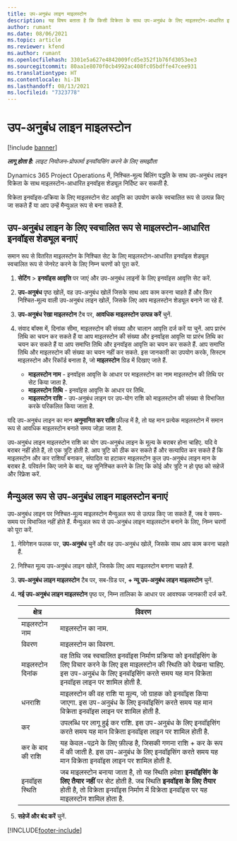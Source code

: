 ```yaml
---
title: उप-अनुबंध लाइन माइलस्टोन
description: यह विषय बताता है कि किसी विक्रेता के साथ उप-अनुबंध के लिए माइलस्टोन-आधारित इनवॉइस शेड्यूल कैसे बनाया और बनाए रखा जाए.
author: rumant
ms.date: 08/06/2021
ms.topic: article
ms.reviewer: kfend
ms.author: rumant
ms.openlocfilehash: 3301e5a627e4842009fcd5e352f1b76fd3053ee3
ms.sourcegitcommit: 80aa1e8070f0cb4992ac408fc05bdffe47cee931
ms.translationtype: HT
ms.contentlocale: hi-IN
ms.lasthandoff: 08/13/2021
ms.locfileid: "7323778"
---
```

# <a name="subcontract-line-milestones"></a>उप-अनुबंध लाइन माइलस्टोन

[!include [banner](../../includes/dataverse-preview.md)]

_**लागू होता है:** लाइट नियोजन-प्रोफार्मा इनवॉयसिंग करने के लिए समझौता_

Dynamics 365 Project Operations में, निश्चित-मूल्य बिलिंग पद्धति के साथ उप-अनुबंध लाइन विक्रेता के साथ माइलस्टोन-आधारित इनवॉइस शेड्यूल निर्दिष्ट कर सकती है.

विक्रेता इनवॉइस-प्रक्रिया के लिए माइलस्टोन सेट आवृत्ति का उपयोग करके स्वचालित रूप से उत्पन्न किए जा सकते हैं या आप उन्हें मैन्युअल रूप से बना सकते हैं.

## <a name="automatically-create-a-milestone-based-invoice-schedule-for-a-subcontract-line"></a>उप-अनुबंध लाइन के लिए स्वचालित रूप से माइलस्टोन-आधारित इनवॉइस शेड्यूल बनाएं

समान रूप से वितरित माइलस्टोन के निश्चित सेट के लिए माइलस्टोन-आधारित इनवॉइस शेड्यूल स्वचालित रूप से जेनरेट करने के लिए निम्न चरणों को पूरा करें.

1. **सेटिंग** > **इनवॉइस आवृत्ति** पर जाएं और उप-अनुबंध लाइनों के लिए इनवॉइस आवृत्ति सेट करें.
2. **उप-अनुबंध** पृष्ठ खोलें, वह उप-अनुबंध खोलें जिसके साथ आप काम करना चाहते हैं और फिर निश्चित-मूल्य वाली उप-अनुबंध लाइन खोलें, जिसके लिए आप माइलस्टोन शेड्यूल बनाने जा रहे हैं.
3. **उप-अनुबंध रेखा माइलस्टोन** टैब पर, **आवधिक माइलस्टोन उत्पन्न करें** चुनें.
4. संवाद बॉक्स में, दिनांक सीमा, माइलस्टोन की संख्या और चालान आवृत्ति दर्ज करें या चुनें. आप प्रारंभ तिथि का चयन कर सकते हैं या आप माइलस्टोन की संख्या और इनवॉइस आवृत्ति या प्रारंभ तिथि का चयन कर सकते हैं या आप समाप्ति तिथि और इनवॉइस आवृत्ति का चयन कर सकते हैं. आप समाप्ति तिथि और माइलस्टोन की संख्या का चयन नहीं कर सकते.
इस जानकारी का उपयोग करके, सिस्टम माइलस्टोन और रिकॉर्ड बनाता है, जो **माइलस्टोन** ग्रिड में दिखाए जाते हैं.

   - **माइलस्टोन नाम** - इनवॉइस आवृत्ति के आधार पर माइलस्टोन का नाम माइलस्टोन की तिथि पर सेट किया जाता है.
   - **माइलस्टोन तिथि** - इनवॉइस आवृत्ति के आधार पर तिथि.
   - **माइलस्टोन राशि** - उप-अनुबंध लाइन पर उप-योग राशि को माइलस्टोन की संख्या से विभाजित करके परिकलित किया जाता है.

यदि उप-अनुबंध लाइन का मान **अनुमानित कर राशि** फ़ील्ड में है, तो यह मान प्रत्येक माइलस्टोन में समान रूप से आवधिक माइलस्टोन बनाते समय जोड़ा जाता है.

उप-अनुबंध लाइन माइलस्टोन राशि का योग उप-अनुबंध लाइन के मूल्य के बराबर होना चाहिए. यदि वे बराबर नहीं होते हैं, तो एक त्रुटि होती है. आप त्रुटि को ठीक कर सकते हैं और सत्यापित कर सकते हैं कि माइलस्टोन और कर राशियाँ बनाकर, संपादित या हटाकर माइलस्टोन कुल उप-अनुबंध लाइन मान के बराबर है. परिवर्तन किए जाने के बाद, यह सुनिश्चित करने के लिए कि कोई और त्रुटि न हो पृष्ठ को सहेजें और रिफ्रेश करें.

## <a name="manually-create-subcontract-line-milestones"></a>मैन्युअल रूप से उप-अनुबंध लाइन माइलस्टोन बनाएं

उप-अनुबंध लाइन पर निश्चित-मूल्य माइलस्टोन मैन्युअल रूप से उत्पन्न किए जा सकते हैं, जब वे समय-समय पर विभाजित नहीं होते हैं. मैन्युअल रूप से उप-अनुबंध लाइन माइलस्टोन बनाने के लिए, निम्न चरणों को पूरा करें.

1. नेविगेशन फलक पर, **उप-अनुबंध** चुनें और वह उप-अनुबंध खोलें, जिसके साथ आप काम करना चाहते हैं.
2. निश्चित मूल्य उप-अनुबंध लाइन खोलें, जिसके लिए आप माइलस्टोन बनाना चाहते हैं.
3. **उप-अनुबंध लाइन माइलस्टोन** टैब पर, सब-ग्रिड पर, **+ न्यू उप-अनुबंध लाइन माइलस्टोन** चुनें.
4. **नई उप-अनुबंध लाइन माइलस्टोन** पृष्ठ पर, निम्न तालिका के आधार पर आवश्यक जानकारी दर्ज करें.

    | क्षेत्र | विवरण |
    | --- | --- |
    | माइलस्टोन नाम | माइलस्टोन का नाम. |
    | विवरण | माइलस्टोन का विवरण.  |
    | माइलस्टोन दिनांक | वह तिथि जब स्वचालित इनवॉइस निर्माण प्रक्रिया को इनवॉइसिंग के लिए विचार करने के लिए इस माइलस्टोन की स्थिति को देखना चाहिए. इस उप-अनुबंध के लिए इनवॉइसिंग करते समय यह मान विक्रेता इनवॉइस लाइन पर शामिल होती है. |
    | धनराशि | माइलस्टोन की वह राशि या मूल्य, जो ग्राहक को इनवॉइस किया जाएगा. इस उप-अनुबंध के लिए इनवॉइसिंग करते समय यह मान विक्रेता इनवॉइस लाइन पर शामिल होती है. |
    | कर | उपलब्धि पर लागू हुई कर राशि. इस उप-अनुबंध के लिए इनवॉइसिंग करते समय यह मान विक्रेता इनवॉइस लाइन पर शामिल होती है. |
    | कर के बाद की राशि | यह केवल-पढ़ने के लिए फ़ील्ड है, जिसकी गणना राशि + कर के रूप में की जाती है. इस उप-अनुबंध के लिए इनवॉइसिंग करते समय यह मान विक्रेता इनवॉइस लाइन पर शामिल होती है. |
    | इनवॉइस स्थिति | जब माइलस्टोन बनाया जाता है, तो यह स्थिति हमेशा **इनवॉइसिंग के लिए तैयार नहीं** पर सेट होती है.  जब स्थिति **इनवॉइस के लिए तैयार** होती है, तो विक्रेता इनवॉइस निर्माण में विक्रेता इनवॉइस पर यह माइलस्टोन शामिल होता है. |

5. **सहेजें और बंद करें** चुनें.


[!INCLUDE[footer-include](../../includes/footer-banner.md)]
